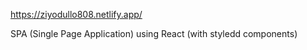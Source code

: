https://ziyodullo808.netlify.app/

 SPA (Single Page Application) using React (with styledd components)
